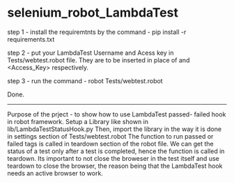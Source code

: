 # selenium_robot_LambdaTest

step 1 - install the requiremtnts by the command - 
pip install -r requirements.txt

step 2 - put your LambdaTest Username and Acess key in Tests/webtest.robot file. They are to be inserted in place of 
<Username> and <Access_Key> respectively.

step 3 - run the command -
robot Tests/webtest.robot

Done.
_______________________________________________________________________________

Purpose of the prject - to show how to use LambdaTest passed- failed hook in robot framework. 
Setup a Library like shown in lib/LambdaTestStatusHook.py
Then, import the library in the way it is done in settings section of Tests/webtest.robot
The function to run passed or failed tags is called in teardown section of the robot file. We can get the status of a test only after a test is completed, hence the function is called 
in teardown. Its important to not close the broweser in the test itself and use teardown to close the browser, the reason being 
that the LambdaTest hook needs an active browser to work. 






